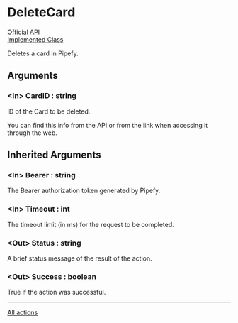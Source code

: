 # DeleteCard

[Official API](https://api-docs.pipefy.com/reference/mutations/deleteCard/)  
[Implemented Class](../Capgemini.Pipefy/Card/DeleteCard.cs)

Deletes a card in Pipefy.

## Arguments

### &lt;In&gt; CardID : string

ID of the Card to be deleted.

You can find this info from the API or from the link when accessing it through the web.

## Inherited Arguments

### &lt;In&gt; Bearer : string

The Bearer authorization token generated by Pipefy.

### &lt;In&gt; Timeout : int

The timeout limit (in ms) for the request to be completed.

### &lt;Out&gt; Status : string

A brief status message of the result of the action.

### &lt;Out&gt; Success : boolean

True if the action was successful.

---

[All actions](../README.md)